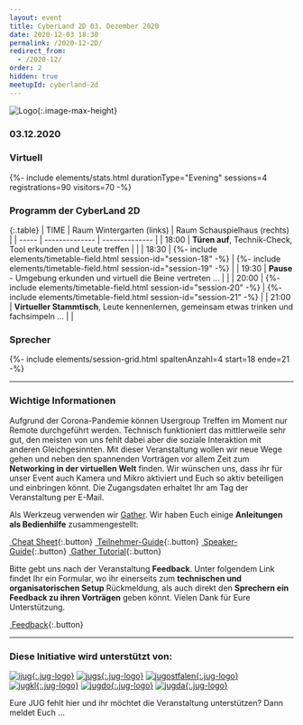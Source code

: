 ```yaml
---
layout: event
title: CyberLand 2D 03. Dezember 2020
date: 2020-12-03 18:30
permalink: /2020-12-2D/
redirect_from:
  - /2020-12/
order: 2
hidden: true
meetupId: cyberland-2d
---
```


![Logo](/assets/logo/cyberland_2D.png){:.image-max-height}
### <i class="fas fa-lg fa-calendar"></i> 03.12.2020

### <i class="fas fa-lg fa-globe"></i> Virtuell 

<div>
    {%- include elements/stats.html durationType="Evening"  sessions=4 registrations=90 visitors=70 -%}
</div>

### <i class="fas fa-lg fa-book-open"></i> Programm der CyberLand 2D

{:.table}
| TIME  | Raum Wintergarten (links) | Raum Schauspielhaus (rechts) |
| ----- | -------------- | -------------- |
| 18:00 | __Türen auf__, Technik-Check, Tool erkunden und Leute treffen | |
| 18:30 | {%- include elements/timetable-field.html session-id="session-18" -%} | {%- include elements/timetable-field.html session-id="session-19" -%} |
| 19:30 | __Pause__ - Umgebung erkunden und virtuell die Beine vertreten ... | |
| 20:00 | {%- include elements/timetable-field.html session-id="session-20" -%} | {%- include elements/timetable-field.html session-id="session-21" -%} |
| 21:00 | __Virtueller Stammtisch__, Leute kennenlernen, gemeinsam etwas trinken und fachsimpeln ... | |

### <i class="fas fa-user"></i> Sprecher

{%- include elements/session-grid.html spaltenAnzahl=4 start=18 ende=21 -%}

<hr />

### <i class="fas fa-lg fa-info-circle"></i> Wichtige Informationen

Aufgrund der Corona-Pandemie können Usergroup Treffen im Moment nur Remote durchgeführt werden. Technisch funktioniert das mittlerweile sehr gut, den meisten von uns fehlt dabei aber die soziale Interaktion mit anderen Gleichgesinnten. Mit dieser Veranstaltung wollen wir neue Wege gehen und neben den spannenden Vorträgen vor allem Zeit zum **Networking in der virtuellen Welt** finden. Wir wünschen uns, dass ihr für unser Event auch Kamera und Mikro aktiviert und Euch so aktiv beteiligen und einbringen könnt. Die Zugangsdaten erhaltet Ihr am Tag der Veranstaltung per E-Mail.

Als Werkzeug verwenden wir [Gather](https://gather.town/). Wir haben Euch einige **Anleitungen als Bedienhilfe** zusammengestellt:

[<i class="fas fa-info-circle"></i>&nbsp;Cheat Sheet](https://docs.google.com/document/d/e/2PACX-1vS6we_vooYMQy3B1hJmfZS6DEZ3tW0of_hx0I_4msvTKbTEPuFwapHlr8kNnViXKUQyrQMWEUyjQ4Mr/pub){:.button}
[<i class="fas fa-info-circle"></i>&nbsp;Teilnehmer-Guide](https://docs.google.com/document/d/e/2PACX-1vQE4LHiJprjwBeNAdYSlGj7DkSJjJtmOAQb4Z8CQdPLO_OcdTbiHrcLKBCXOp1ruY-YUZiPf7AGUOX_/pub){:.button}
[<i class="fas fa-info-circle"></i>&nbsp;Speaker-Guide](https://docs.google.com/document/d/e/2PACX-1vT6Fl2aVJ-qyQi0tR4SRl3eKw2cMF_WcLqptEowURWzV_mXeVLjQ3338QzKMI3U1rxFf7Q-7RKXDksh/pub){:.button}
[<i class="fas fa-info-circle"></i>&nbsp;Gather Tutorial](https://gather.town/app/ZjoKsCgut1xMYH5L/Live%20Walkthrough){:.button}

Bitte gebt uns nach der Veranstaltung **Feedback**. Unter folgendem Link findet Ihr ein Formular, wo ihr einerseits zum **technischen und organisatorischen Setup** Rückmeldung, als auch direkt den **Sprechern ein Feedback zu ihren Vorträgen** geben könnt. Vielen Dank für Eure Unterstützung.

[<i class="fas fa-comment"></i>&nbsp;Feedback](https://forms.gle/UWLER6dkPNbD5UQQ6){:.button}

<hr />

### <i class="fas fa-lg fa-heart"></i> Diese Initiative wird unterstützt von: 

[![ijug](/assets/logo/ijug.png){:.jug-logo}](https://www.ijug.eu/)
[![jugs](/assets/logo/jugs.png){:.jug-logo}](https://www.jugs.org/)
[![jugostfalen](/assets/logo/jugostfalen.png){:.jug-logo}](https://www.jug-ostfalen.de/)
<br />
[![jugkl](/assets/logo/jugkl.png){:.jug-logo}](http://www.jug-kl.de/)
[![jugdo](/assets/logo/jugdo.png){:.jug-logo}](https://www.meetup.com/JUG-Dortmund/)
[![jugda](/assets/logo/jugda.png){:.jug-logo}](https://www.jug-da.de/)

Eure JUG fehlt hier und ihr möchtet die Veranstaltung unterstützen? Dann meldet Euch ...
